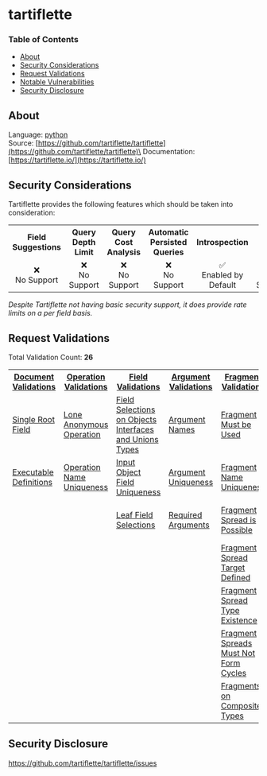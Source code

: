 # tartiflette

### Table of Contents
* [About](#About)
* [Security Considerations](#Security-Considerations)
* [Request Validations](#Request-Validations)
* [Notable Vulnerabilities](#Notable-Vulnerabilties)
* [Security Disclosure](#Security-Disclosure)

## About
Language: [python](https://www.python.org/)\
Source: [https://github.com/tartiflette/tartiflette](https://github.com/tartiflette/tartiflette)\
Documentation: [https://tartiflette.io/](https://tartiflette.io/)

## Security Considerations
Tartiflette provides the following features which should be taken into consideration:

<table>
	<tr>
		<th align="center">Field Suggestions</th>
		<th align="center">Query Depth Limit</th>
		<th align="center">Query Cost Analysis</th>
		<th align="center">Automatic Persisted Queries</th>
		<th align="center">Introspection</th>
		<th align="center">Debug Mode</th>
		<th align="center">Batch Requests</th>
	</tr>
	<tr>
		<td align="center">❌<br>No Support</td>
		<td align="center">❌<br>No Support</td>
		<td align="center">❌<br>No Support</td>
		<td align="center">❌<br>No Support</td>
		<td align="center">✅<br>Enabled by Default</td>
		<td align="center">❌<br>No Support</td>
		<td align="center">❌<br>No Support</td>
	</tr>
</table>

*Despite Tartiflette not having basic security support, it does provide rate limits on a per field basis.*

## Request Validations
Total Validation Count: **26**

<table>
	<tr>
		<th><a href="https://spec.graphql.org/October2021/#sec-Documents">Document Validations</a></th>
		<th><a href="https://spec.graphql.org/October2021/#sec-Validation.Operations">Operation Validations</a></th>
		<th><a href="https://spec.graphql.org/October2021/#sec-Validation.Fields">Field Validations</a></th>
		<th><a href="https://spec.graphql.org/October2021/#sec-Validation.Arguments">Argument Validations</a></th>
		<th><a href="https://spec.graphql.org/October2021/#sec-Validation.Fragments">Fragment Validations</a></th>
		<th><a href="https://spec.graphql.org/October2021/#sec-Values">Value Validations</a></th>
		<th><a href="https://spec.graphql.org/October2021/#sec-Validation.Directives">Directive Validations</a></th>
		<th><a href="https://spec.graphql.org/October2021/#sec-Validation.Variables">Variable Validations</a></th>
		<th>Misc. Validations</th>
	</tr>
	<tr>
		<td><a href="https://github.com/tartiflette/tartiflette/blob/master/tartiflette/language/validators/query/single_root_field.py">Single Root Field</a></td>
		<td><a href="https://github.com/tartiflette/tartiflette/blob/master/tartiflette/language/validators/query/lone_anonymous_operation.py">Lone Anonymous Operation</a></td>
		<td><a href="https://github.com/tartiflette/tartiflette/blob/master/tartiflette/language/validators/query/field_selections_on_objects_interfaces_and_unions_types.py">Field Selections on Objects Interfaces and Unions Types</a></td>
		<td><a href="https://github.com/tartiflette/tartiflette/blob/master/tartiflette/language/validators/query/argument_names.py">Argument Names</a></td>
		<td><a href="https://github.com/tartiflette/tartiflette/blob/master/tartiflette/language/validators/query/fragment_must_be_used.py">Fragment Must be Used</a></td>
		<td><a href="https://github.com/tartiflette/tartiflette/blob/master/tartiflette/language/validators/query/values_of_correct_type.py">Values of Correct Type</a></td>
		<td><a href="https://github.com/tartiflette/tartiflette/blob/master/tartiflette/language/validators/query/directives_are_defined.py">Directives are Defined</a></td>
		<td><a href="https://github.com/tartiflette/tartiflette/blob/master/tartiflette/language/validators/query/all_variable_usages_are_allowed.py">All Variable Usages are Allowed</a></td>
		<td><a href=""></a></td>
	</tr>
	<tr>
		<td><a href="https://github.com/tartiflette/tartiflette/blob/master/tartiflette/language/validators/query/executable_definitions.py">Executable Definitions</a></td>
		<td><a href="https://github.com/tartiflette/tartiflette/blob/master/tartiflette/language/validators/query/operation_name_uniqueness.py">Operation Name Uniqueness</a></td>
		<td><a href="https://github.com/tartiflette/tartiflette/blob/master/tartiflette/language/validators/query/input_object_field_uniqueness.py">Input Object Field Uniqueness</a></td>
		<td><a href="https://github.com/tartiflette/tartiflette/blob/master/tartiflette/language/validators/query/argument_uniqueness.py">Argument Uniqueness</a></td>
		<td><a href="https://github.com/tartiflette/tartiflette/blob/master/tartiflette/language/validators/query/fragment_name_uniqueness.py">Fragment Name Uniqueness</a></td>
		<td><a href=""></a></td>
		<td><a href="https://github.com/tartiflette/tartiflette/blob/master/tartiflette/language/validators/query/directives_are_in_valid_locations.py">Directives are in Valid Locations</a></td>
		<td><a href="https://github.com/tartiflette/tartiflette/blob/master/tartiflette/language/validators/query/all_variable_uses_defined.py">All Variable uses Defined</a></td>
		<td><a href=""></a></td>
	</tr>
	<tr>
		<td><a href=""></a></td>
		<td><a href=""></a></td>
		<td><a href="https://github.com/tartiflette/tartiflette/blob/master/tartiflette/language/validators/query/leaf_field_selections.py">Leaf Field Selections</a></td>
		<td><a href="https://github.com/tartiflette/tartiflette/blob/master/tartiflette/language/validators/query/required_arguments.py">Required Arguments</a></td>
		<td><a href="https://github.com/tartiflette/tartiflette/blob/master/tartiflette/language/validators/query/fragment_spread_is_possible.py">Fragment Spread is Possible</a></td>
		<td><a href=""></a></td>
		<td><a href="https://github.com/tartiflette/tartiflette/blob/master/tartiflette/language/validators/query/directives_are_unique_per_location.py">Directives are Unique per Location</a></td>
		<td><a href="https://github.com/tartiflette/tartiflette/blob/master/tartiflette/language/validators/query/all_variables_used.py">All Variables Used</a></td>
		<td><a href=""></a></td>
	</tr>
	<tr>
		<td><a href=""></a></td>
		<td><a href=""></a></td>
		<td><a href=""></a></td>
		<td><a href=""></a></td>
		<td><a href="https://github.com/tartiflette/tartiflette/blob/master/tartiflette/language/validators/query/fragment_spread_target_defined.py">Fragment Spread Target Defined</a></td>
		<td><a href=""></a></td>
		<td><a href=""></a></td>
		<td><a href="https://github.com/tartiflette/tartiflette/blob/master/tartiflette/language/validators/query/variable_uniqueness.py">Variable Uniqueness</a></td>
		<td><a href=""></a></td>
	</tr>
	<tr>
		<td><a href=""></a></td>
		<td><a href=""></a></td>
		<td><a href=""></a></td>
		<td><a href=""></a></td>
		<td><a href="https://github.com/tartiflette/tartiflette/blob/master/tartiflette/language/validators/query/fragment_spread_type_existence.py">Fragment Spread Type Existence</a></td>
		<td><a href=""></a></td>
		<td><a href=""></a></td>
		<td><a href="https://github.com/tartiflette/tartiflette/blob/master/tartiflette/language/validators/query/variables_are_input_types.py">Variables are Input Types</a></td>
		<td><a href=""></a></td>
	</tr>
	<tr>
		<td><a href=""></a></td>
		<td><a href=""></a></td>
		<td><a href=""></a></td>
		<td><a href=""></a></td>
		<td><a href="https://github.com/tartiflette/tartiflette/blob/master/tartiflette/language/validators/query/fragment_spreads_must_not_form_cycles.py">Fragment Spreads Must Not Form Cycles</a></td>
		<td><a href=""></a></td>
		<td><a href=""></a></td>
		<td><a href=""></a></td>
		<td><a href=""></a></td>
	</tr>
	<tr>
		<td><a href=""></a></td>
		<td><a href=""></a></td>
		<td><a href=""></a></td>
		<td><a href=""></a></td>
		<td><a href="https://github.com/tartiflette/tartiflette/blob/master/tartiflette/language/validators/query/fragments_on_composite_types.py">Fragments on Composite Types</a></td>
		<td><a href=""></a></td>
		<td><a href=""></a></td>
		<td><a href=""></a></td>
		<td><a href=""></a></td>
	</tr>
</table>

## Security Disclosure
https://github.com/tartiflette/tartiflette/issues
